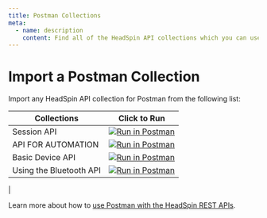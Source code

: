 ```yaml
---
title: Postman Collections
meta:
  - name: description
    content: Find all of the HeadSpin API collections which you can use with Postman.
---
```


# Import a Postman Collection

Import any HeadSpin API collection for Postman from the following list:

| Collections                       | Click to Run                                                                                                         |
| --------------------------------- | -------------------------------------------------------------------------------------------------------------------- |
| Session API                       | [![Run in Postman](https://run.pstmn.io/button.svg)](https://god.gw.postman.com/run-collection/20875958-1750dc86-a1c2-418b-aa2b-869bfae0ec11)
| API FOR AUTOMATION                | [![Run in Postman](https://run.pstmn.io/button.svg)](https://god.gw.postman.com/run-collection/20875958-1806bf97-c18b-40d7-be9b-03cf1ef0bf7c)
| Basic Device API                  | [![Run in Postman](https://run.pstmn.io/button.svg)](https://god.gw.postman.com/run-collection/20875958-1806bf97-c18b-40d7-be9b-03cf1ef0bf7c)
| Using the Bluetooth API           | [![Run in Postman](https://run.pstmn.io/button.svg)](https://god.gw.postman.com/run-collection/20875958-1806bf97-c18b-40d7-be9b-03cf1ef0bf7c) 
|

Learn more about how to [use Postman with the HeadSpin REST APIs](https://ui.headspin.io/docs).
